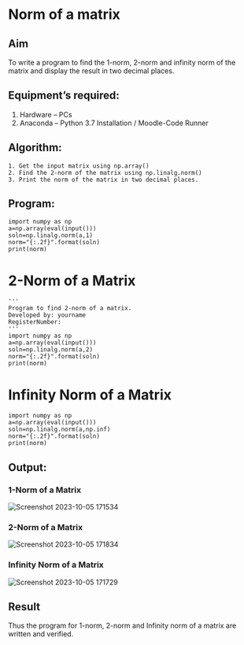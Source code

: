# Norm of a matrix
## Aim
To write a program to find the 1-norm, 2-norm and infinity norm of the matrix and display the result in two decimal places.
## Equipment’s required:
1.	Hardware – PCs
2.	Anaconda – Python 3.7 Installation / Moodle-Code Runner
## Algorithm:
	1. Get the input matrix using np.array()   
    2. Find the 2-norm of the matrix using np.linalg.norm()
	3. Print the norm of the matrix in two decimal places.
## Program:
```
import numpy as np
a=np.array(eval(input()))
soln=np.linalg.norm(a,1)
norm="{:.2f}".format(soln)
print(norm)
```
# 2-Norm of a Matrix
```
'''
Program to find 2-norm of a matrix.
Developed by: yourname
RegisterNumber: 
'''
import numpy as np
a=np.array(eval(input()))
soln=np.linalg.norm(a,2)
norm="{:.2f}".format(soln)
print(norm)
```
# Infinity Norm of a Matrix
```
import numpy as np
a=np.array(eval(input()))
soln=np.linalg.norm(a,np.inf)
norm="{:.2f}".format(soln)
print(norm)
```
## Output:
### 1-Norm of a Matrix
![Screenshot 2023-10-05 171534](https://github.com/Darkwebnew/Norm-of-a-matrix/assets/143114486/6fb51d8a-54c5-4d54-8bb1-49847ad06ec0)
### 2-Norm of a Matrix
![Screenshot 2023-10-05 171834](https://github.com/Darkwebnew/Norm-of-a-matrix/assets/143114486/5d5e91e3-29cf-4f8b-b1d6-34e09a4377b5)
### Infinity Norm of a Matrix
![Screenshot 2023-10-05 171729](https://github.com/Darkwebnew/Norm-of-a-matrix/assets/143114486/37be5e11-cc58-4b45-9bdc-2c044fd25ec2)
## Result
Thus the program for 1-norm, 2-norm and Infinity norm of a matrix are written and verified.
